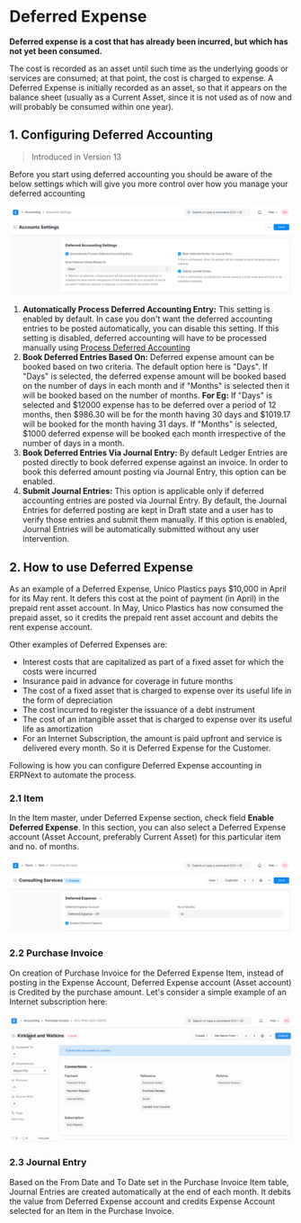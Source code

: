 
# Deferred Expense



**Deferred expense is a cost that has already been incurred, but which has not yet been consumed.**


The cost is recorded as an asset until such time as the underlying goods or services are consumed; at that point, the cost is charged to expense. A Deferred Expense is initially recorded as an asset, so that it appears on the balance sheet (usually as a Current Asset, since it is not used as of now and will probably be consumed within one year).


## 1. Configuring Deferred Accounting



> 
> Introduced in Version 13
> 
> 
> 


Before you start using deferred accounting you should be aware of the below settings which will give you more control over how you manage your deferred accounting


![Deferred Accounting Settings](/files/deferred-accounting-settings.png)


1. **Automatically Process Deferred Accounting Entry:** This setting is enabled by default. In case you don't want the deferred accounting entries to be posted automatically, you can disable this setting. If this setting is disabled, deferred accounting will have to be processed manually using [Process Deferred Accounting](/docs/en/accounts/process-deferred-accounting)
2. **Book Deferred Entries Based On:** Deferred expense amount can be booked based on two criteria. The default option here is "Days". If "Days" is selected, the deferred expense amount will be booked based on the number of days in each month and if "Months" is selected then it will be booked based on the number of months. **For Eg:** If "Days" is selected and $12000 expense has to be deferred over a period of 12 months, then $986.30 will be for the month having 30 days and $1019.17 will be booked for the month having 31 days. If "Months" is selected, $1000 deferred expense will be booked each month irrespective of the number of days in a month.
3. **Book Deferred Entries Via Journal Entry:** By default Ledger Entries are posted directly to book deferred expense against an invoice. In order to book this deferred amount posting via Journal Entry, this option can be enabled.
4. **Submit Journal Entries:** This option is applicable only if deferred accounting entries are posted via Journal Entry. By default, the Journal Entries for deferred posting are kept in Draft state and a user has to verify those entries and submit them manually. If this option is enabled, Journal Entries will be automatically submitted without any user intervention.


## 2. How to use Deferred Expense


As an example of a Deferred Expense, Unico Plastics pays $10,000 in April for its May rent. It defers this cost at the point of payment (in April) in the prepaid rent asset account. In May, Unico Plastics has now consumed the prepaid asset, so it credits the prepaid rent asset account and debits the rent expense account.


Other examples of Deferred Expenses are:


* Interest costs that are capitalized as part of a fixed asset for which the costs were incurred
* Insurance paid in advance for coverage in future months
* The cost of a fixed asset that is charged to expense over its useful life in the form of depreciation
* The cost incurred to register the issuance of a debt instrument
* The cost of an intangible asset that is charged to expense over its useful life as amortization
* For an Internet Subscription, the amount is paid upfront and service is delivered every month. So it is Deferred Expense for the Customer.


Following is how you can configure Deferred Expense accounting in ERPNext to automate the process.


### 2.1 Item


In the Item master, under Deferred Expense section, check field **Enable Deferred Expense**. In this section, you can also select a Deferred Expense account (Asset Account, preferably Current Asset) for this particular item and no. of months.


![Item With Deferred Expense](/files/deferred-item-expense.png)


### 2.2 Purchase Invoice


On creation of Purchase Invoice for the Deferred Expense Item, instead of posting in the Expense Account, Deferred Expense account (Asset account) is Credited by the purchase amount. Let's consider a simple example of an Internet subscription here:


![Invoice With Deferred Expense](/files/deferred-purchase-invoice.gif)


### 2.3 Journal Entry


Based on the From Date and To Date set in the Purchase Invoice Item table, Journal Entries are created automatically at the end of each month. It debits the value from Deferred Expense account and credits Expense Account selected for an Item in the Purchase Invoice.




